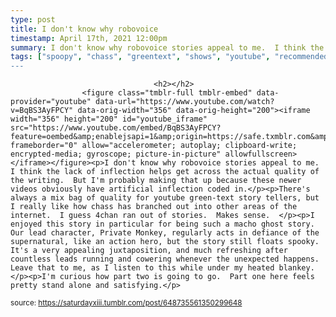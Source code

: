 ```yaml
---
type: post
title: I don't know why robovoice
timestamp: April 17th, 2021 12:00pm
summary: I don't know why robovoice stories appeal to me.  I think the lack of inflection helps get across the actual quality of the writing.  But I'm probably 
tags: ["spoopy", "chass", "greentext", "shows", "youtube", "recommended", "Youtube]
---
```


                
                
                                    <h2></h2>
                    <figure class="tmblr-full tmblr-embed" data-provider="youtube" data-url="https://www.youtube.com/watch?v=BqBS3AyFPCY" data-orig-width="356" data-orig-height="200"><iframe width="356" height="200" id="youtube_iframe" src="https://www.youtube.com/embed/BqBS3AyFPCY?feature=oembed&amp;enablejsapi=1&amp;origin=https://safe.txmblr.com&amp;wmode=opaque" frameborder="0" allow="accelerometer; autoplay; clipboard-write; encrypted-media; gyroscope; picture-in-picture" allowfullscreen></iframe></figure><p>I don't know why robovoice stories appeal to me.  I think the lack of inflection helps get across the actual quality of the writing.  But I'm probably making that up because these newer videos obviously have artificial inflection coded in.</p><p>There's always a mix bag of quality for youtube green-text story tellers, but I really like how chass has branched out into other areas of the internet.  I guess 4chan ran out of stories.  Makes sense.  </p><p>I enjoyed this story in particular for being such a macho ghost story.  Our lead character, Private Monkey, regularly acts in defiance of the supernatural, like an action hero, but the story still floats spooky.  It's a very appealing juxtaposition, and much refreshing after countless leads running and cowering whenever the unexpected happens.  Leave that to me, as I listen to this while under my heated blankey.</p><p>I'm curious how part two is going to go.  Part one here feels pretty stand alone and satisfying.</p>
                
                
                
                
                
                
                                
<small>source: https://saturdayxiii.tumblr.com/post/648735561350299648</small>